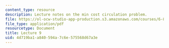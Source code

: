 ```yaml
---
content_type: resource
description: Lecture notes on the min cost circulation problem.
file: https://ol-ocw-studio-app-production.s3.amazonaws.com/courses/6-854j-advanced-algorithms-fall-2008/4d719ba1a840594a7c6e575568d67a3e_lect10_15.pdf
file_type: application/pdf
resourcetype: Document
title: Lecture 9
uid: 4d719ba1-a840-594a-7c6e-575568d67a3e
---
```

